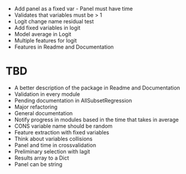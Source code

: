 
 - Add panel as a fixed var - Panel must have time
 - Validates that variables must be > 1
 - Logit change name residual test
 - Add fixed variables in logit
 - Model average in Logit
 - Multiple features for logit
 - Features in Readme and Documentation
 
# TBD
 - A better description of the package in Readme and Documentation
 - Validation in every module
 - Pending documentation in AllSubsetRegression
 - Major refactoring
 - General documentation
 - Notify progress in modules based in the time that takes in average
 - CONS variable name should be random
 - Feature extraction with fixed variables
 - Think about variables collisions
 - Panel and time in crossvalidation
 - Preliminary selection with lagit
 - Results array to a Dict
 - Panel can be string

